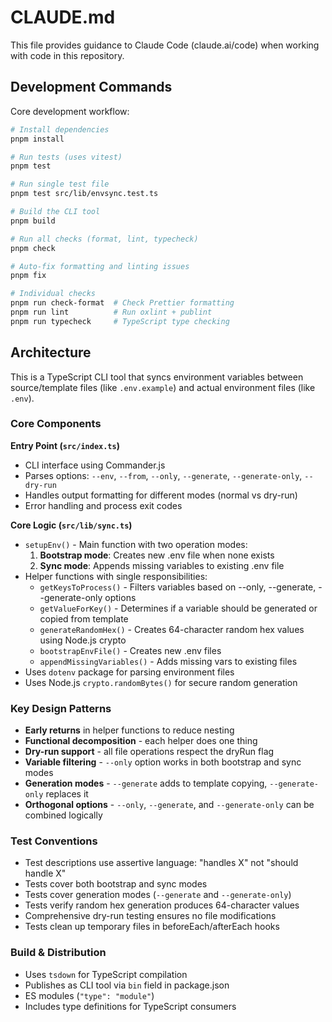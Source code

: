 # CLAUDE.md

This file provides guidance to Claude Code (claude.ai/code) when working with code in this repository.

## Development Commands

Core development workflow:

```bash
# Install dependencies
pnpm install

# Run tests (uses vitest)
pnpm test

# Run single test file
pnpm test src/lib/envsync.test.ts

# Build the CLI tool
pnpm build

# Run all checks (format, lint, typecheck)
pnpm check

# Auto-fix formatting and linting issues
pnpm fix

# Individual checks
pnpm run check-format  # Check Prettier formatting
pnpm run lint          # Run oxlint + publint
pnpm run typecheck     # TypeScript type checking
```

## Architecture

This is a TypeScript CLI tool that syncs environment variables between source/template files (like `.env.example`) and actual environment files (like `.env`).

### Core Components

**Entry Point (`src/index.ts`)**

- CLI interface using Commander.js
- Parses options: `--env`, `--from`, `--only`, `--generate`, `--generate-only`, `--dry-run`
- Handles output formatting for different modes (normal vs dry-run)
- Error handling and process exit codes

**Core Logic (`src/lib/sync.ts`)**

- `setupEnv()` - Main function with two operation modes:
  1. **Bootstrap mode**: Creates new .env file when none exists
  2. **Sync mode**: Appends missing variables to existing .env file
- Helper functions with single responsibilities:
  - `getKeysToProcess()` - Filters variables based on --only, --generate, --generate-only options
  - `getValueForKey()` - Determines if a variable should be generated or copied from template
  - `generateRandomHex()` - Creates 64-character random hex values using Node.js crypto
  - `bootstrapEnvFile()` - Creates new .env files
  - `appendMissingVariables()` - Adds missing vars to existing files
- Uses `dotenv` package for parsing environment files
- Uses Node.js `crypto.randomBytes()` for secure random generation

### Key Design Patterns

- **Early returns** in helper functions to reduce nesting
- **Functional decomposition** - each helper does one thing
- **Dry-run support** - all file operations respect the dryRun flag
- **Variable filtering** - `--only` option works in both bootstrap and sync modes
- **Generation modes** - `--generate` adds to template copying, `--generate-only` replaces it
- **Orthogonal options** - `--only`, `--generate`, and `--generate-only` can be combined logically

### Test Conventions

- Test descriptions use assertive language: "handles X" not "should handle X"
- Tests cover both bootstrap and sync modes
- Tests cover generation modes (`--generate` and `--generate-only`)
- Tests verify random hex generation produces 64-character values
- Comprehensive dry-run testing ensures no file modifications
- Tests clean up temporary files in beforeEach/afterEach hooks

### Build & Distribution

- Uses `tsdown` for TypeScript compilation
- Publishes as CLI tool via `bin` field in package.json
- ES modules (`"type": "module"`)
- Includes type definitions for TypeScript consumers
